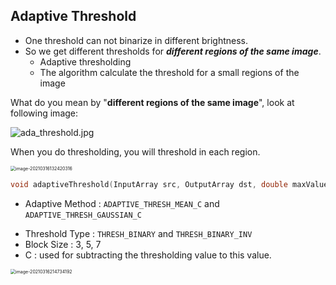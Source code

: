 ## Adaptive Threshold

* One threshold can not binarize in different brightness.
* So we get different thresholds for ***different regions of the same image***.
  - Adaptive thresholding 
  - The algorithm calculate the threshold for a small regions of the image

What do you mean by "**different regions of the same image**", look at following image:

![ada_threshold.jpg](https://docs.opencv.org/3.4/ada_threshold.jpg)

When you do thresholding, you will threshold in each region.

<img src="C:\Users\skcjf\Github_REPO\self-study\OpenCV\images\image-20210316132420316.png" alt="image-20210316132420316" style="zoom: 50%;" />

```c++
void adaptiveThreshold(InputArray src, OutputArray dst, double maxValue, int adaptiveMethod, int thresholdType, int blockSize, double C)
```

- Adaptive Method : `ADAPTIVE_THRESH_MEAN_C` and `ADAPTIVE_THRESH_GAUSSIAN_C`

* Threshold Type : `THRESH_BINARY` and `THRESH_BINARY_INV`
* Block Size : 3, 5, 7
* C : used for subtracting the thresholding value to this value. 

<img src="C:\Users\skcjf\Github_REPO\self-study\OpenCV\images\image-20210316214734192.png" alt="image-20210316214734192" style="zoom:50%;" />